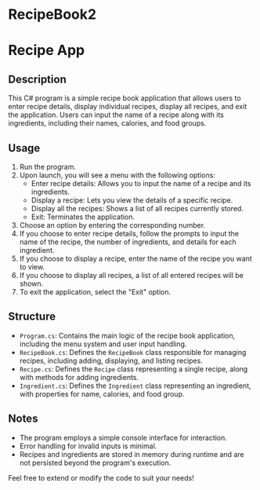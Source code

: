 # RecipeBook2

# Recipe App

## Description
This C# program is a simple recipe book application that allows users to enter recipe details, display individual recipes, display all recipes, and exit the application. Users can input the name of a recipe along with its ingredients, including their names, calories, and food groups.

## Usage
1. Run the program.
2. Upon launch, you will see a menu with the following options:
   - Enter recipe details: Allows you to input the name of a recipe and its ingredients.
   - Display a recipe: Lets you view the details of a specific recipe.
   - Display all the recipes: Shows a list of all recipes currently stored.
   - Exit: Terminates the application.
3. Choose an option by entering the corresponding number.
4. If you choose to enter recipe details, follow the prompts to input the name of the recipe, the number of ingredients, and details for each ingredient.
5. If you choose to display a recipe, enter the name of the recipe you want to view.
6. If you choose to display all recipes, a list of all entered recipes will be shown.
7. To exit the application, select the "Exit" option.

## Structure
- `Program.cs`: Contains the main logic of the recipe book application, including the menu system and user input handling.
- `RecipeBook.cs`: Defines the `RecipeBook` class responsible for managing recipes, including adding, displaying, and listing recipes.
- `Recipe.cs`: Defines the `Recipe` class representing a single recipe, along with methods for adding ingredients.
- `Ingredient.cs`: Defines the `Ingredient` class representing an ingredient, with properties for name, calories, and food group.

## Notes
- The program employs a simple console interface for interaction.
- Error handling for invalid inputs is minimal.
- Recipes and ingredients are stored in memory during runtime and are not persisted beyond the program's execution.

Feel free to extend or modify the code to suit your needs!

